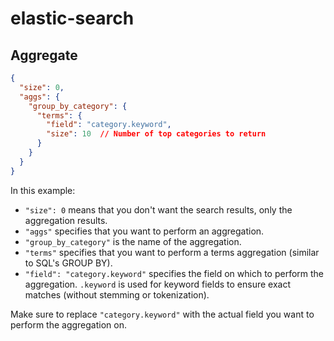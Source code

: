 # elastic-search

## Aggregate
```json
{
  "size": 0,
  "aggs": {
    "group_by_category": {
      "terms": {
        "field": "category.keyword",
        "size": 10  // Number of top categories to return
      }
    }
  }
}
```

In this example:

- `"size": 0` means that you don't want the search results, only the aggregation results.
- `"aggs"` specifies that you want to perform an aggregation.
- `"group_by_category"` is the name of the aggregation.
- `"terms"` specifies that you want to perform a terms aggregation (similar to SQL's GROUP BY).
- `"field": "category.keyword"` specifies the field on which to perform the aggregation. `.keyword` is used for keyword fields to ensure exact matches (without stemming or tokenization).

Make sure to replace `"category.keyword"` with the actual field you want to perform the aggregation on.
